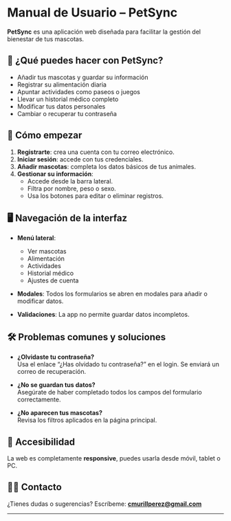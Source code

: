 # Manual de Usuario – PetSync

**PetSync** es una aplicación web diseñada para facilitar la gestión del bienestar de tus mascotas.

## 🐶 ¿Qué puedes hacer con PetSync?

- Añadir tus mascotas y guardar su información
- Registrar su alimentación diaria
- Apuntar actividades como paseos o juegos
- Llevar un historial médico completo
- Modificar tus datos personales
- Cambiar o recuperar tu contraseña

## 🔐 Cómo empezar

1. **Registrarte**: crea una cuenta con tu correo electrónico.
2. **Iniciar sesión**: accede con tus credenciales.
3. **Añadir mascotas**: completa los datos básicos de tus animales.
4. **Gestionar su información**:
   - Accede desde la barra lateral.
   - Filtra por nombre, peso o sexo.
   - Usa los botones para editar o eliminar registros.

## 🖥️ Navegación de la interfaz

- **Menú lateral**:
  - Ver mascotas
  - Alimentación
  - Actividades
  - Historial médico
  - Ajustes de cuenta

- **Modales**: Todos los formularios se abren en modales para añadir o modificar datos.
- **Validaciones**: La app no permite guardar datos incompletos.

## 🛠️ Problemas comunes y soluciones

- **¿Olvidaste tu contraseña?**  
  Usa el enlace “¿Has olvidado tu contraseña?” en el login. Se enviará un correo de recuperación.

- **¿No se guardan tus datos?**  
  Asegúrate de haber completado todos los campos del formulario correctamente.

- **¿No aparecen tus mascotas?**  
  Revisa los filtros aplicados en la página principal.

## 📱 Accesibilidad

La web es completamente **responsive**, puedes usarla desde móvil, tablet o PC.

## 🧑‍💻 Contacto

¿Tienes dudas o sugerencias? Escríbeme: **cmurillperez@gmail.com**

---
